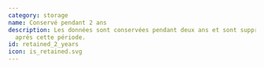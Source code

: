```yaml
---
category: storage
name: Conservé pendant 2 ans
description: Les données sont conservées pendant deux ans et sont supprimées
  aprés cette période.
id: retained_2_years
icon: is_retained.svg
---
```

